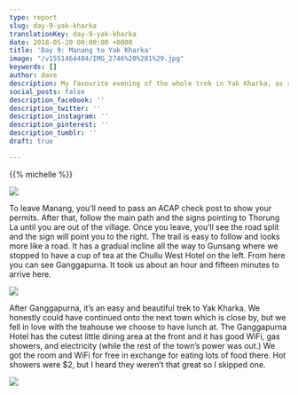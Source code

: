 ```yaml
---
type: report
slug: day-9-yak-kharka
translationKey: day-9-yak-kharka
date: 2018-05-20 00:00:00 +0000
title: 'Day 9: Manang to Yak Kharka'
image: "/v1551464484/IMG_2746%20%281%29.jpg"
keywords: []
author: dave
description: My favourite evening of the whole trek in Yak Kharka, as snow starts falling.
social_posts: false
description_facebook: ''
description_twitter: ''
description_instagram: ''
description_pinterest: ''
description_tumblr: ''
draft: true

---
```

{{% michelle %}}

![](https://res.cloudinary.com/wildernessprime/image/upload/w_800,dpr_auto/v1551464484/IMG_2746%20%281%29.jpg)

To leave Manang, you’ll need to pass an ACAP check post to show your permits. After that, follow the main path and the signs pointing to Thorung La until you are out of the village. Once you leave, you’ll see the road split and the sign will point you to the right. The trail is easy to follow and looks more like a road. It has a gradual incline all the way to Gunsang where we stopped to have a cup of tea at the Chullu West Hotel on the left. From here you can see Ganggapurna. It took us about an hour and fifteen minutes to arrive here.

![](https://res.cloudinary.com/wildernessprime/image/upload/w_800,dpr_auto/v1551464539/IMG_2740.jpg)

After Ganggapurna, it’s an easy and beautiful trek to Yak Kharka. We honestly could have continued onto the next town which is close by, but we fell in love with the teahouse we choose to have lunch at. The Ganggapurna Hotel has the cutest little dining area at the front and it has good WiFi, gas showers, and electricity (while the rest of the town’s power was out.) We got the room and WiFi for free in exchange for eating lots of food there. Hot showers were $2, but I heard they weren’t that great so I skipped one.

![](https://res.cloudinary.com/wildernessprime/image/upload/w_800,dpr_auto/v1551464611/IMG_2742.jpg)